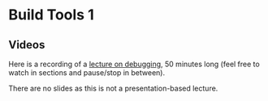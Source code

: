 # Build Tools 1

## Videos

Here is a recording of a [lecture on debugging](), 50 minutes long (feel free to
watch in sections and pause/stop in between).

There are no slides as this is not a presentation-based lecture.
